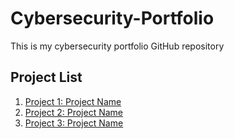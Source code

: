 # Cybersecurity-Portfolio
This is my cybersecurity portfolio GitHub repository  



## Project List

1. [Project 1: Project Name](./project-1/README.md)
2. [Project 2: Project Name](./project-2/README.md)
3. [Project 3: Project Name](./project-3/README.md)



